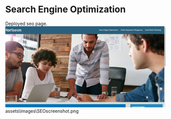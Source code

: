 # Search Engine Optimization
Deployed seo page.
![picture alt](assets\images\SEOscreenshot.png "screenshot")
assets\images\SEOscreenshot.png